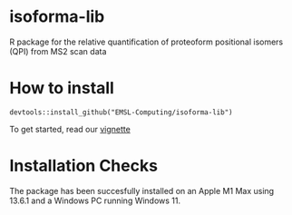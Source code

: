 # isoforma-lib
R package for the relative quantification of proteoform positional isomers (QPI) from MS2 scan data

# How to install 
`devtools::install_github("EMSL-Computing/isoforma-lib")`

To get started, read our [vignette](https://emsl-computing.github.io/isoforma-lib/)

# Installation Checks

The package has been succesfully installed on an Apple M1 Max using 13.6.1 and a Windows PC running Windows 11. 
